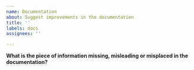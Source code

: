 ```yaml
---
name: Documentation
about: Suggest improvements in the documentation
title: ''
labels: docs
assignees: ''

---
```


**What is the piece of information missing, misleading or misplaced in the documentation?**
